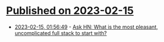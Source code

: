 # [Published on 2023-02-15](index.md)

* [2023-02-15, 01:56:49](https://news.ycombinator.com/item?id=34799072) - [Ask HN: What is the most pleasant, uncomplicated full stack to start with?](https://news.ycombinator.com/item?id=34799072)
